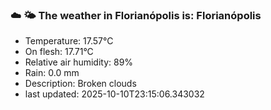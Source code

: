 ### ☁️ 🌤️  The weather in Florianópolis is: Florianópolis

- Temperature: 17.57°C
- On flesh: 17.71°C
- Relative air humidity: 89%
- Rain: 0.0 mm
- Description: Broken clouds
- last updated: 2025-10-10T23:15:06.343032
